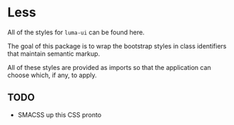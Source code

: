 # Less

All of the styles for `luma-ui` can be found here.

The goal of this package is to wrap the bootstrap styles in class identifiers that maintain semantic markup.

All of these styles are provided as imports so that the application can choose which, if any, to apply.

## TODO
* SMACSS up this CSS pronto